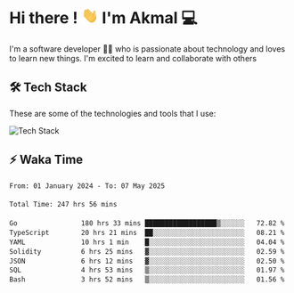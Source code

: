 # Hi there ! <img src="https://github.com/ABSphreak/ABSphreak/blob/master/gifs/Hi.gif" width="30"> I'm Akmal  💻

I'm a software developer 👨‍💻 who is passionate about technology and loves to learn new things. I'm excited to learn and collaborate with others

## 🛠️ Tech Stack

These are some of the technologies and tools that I use:

![Tech Stack](https://skillicons.dev/icons?i=typescript,nodejs,javascript,express,nest,sequelize,go,rabbitmq,python,solidity,react,vue,next,nuxtjs,webpack,vite,tailwindcss,bootstrap,css,scss,html,vercel,firebase,heroku,netlify,docker,postgresql,mongodb,redis,mysql,graphql,git,github,gitlab,vscode,figma,postman,pytorch,tensorflow,bash)

## ⚡ Waka Time
<!--START_SECTION:waka-->

```txt
From: 01 January 2024 - To: 07 May 2025

Total Time: 247 hrs 56 mins

Go                180 hrs 33 mins ██████████████████▒░░░░░░   72.82 %
TypeScript        20 hrs 21 mins  ██░░░░░░░░░░░░░░░░░░░░░░░   08.21 %
YAML              10 hrs 1 min    █░░░░░░░░░░░░░░░░░░░░░░░░   04.04 %
Solidity          6 hrs 25 mins   ▓░░░░░░░░░░░░░░░░░░░░░░░░   02.59 %
JSON              6 hrs 12 mins   ▓░░░░░░░░░░░░░░░░░░░░░░░░   02.50 %
SQL               4 hrs 53 mins   ▒░░░░░░░░░░░░░░░░░░░░░░░░   01.97 %
Bash              3 hrs 52 mins   ▒░░░░░░░░░░░░░░░░░░░░░░░░   01.56 %
```

<!--END_SECTION:waka-->


